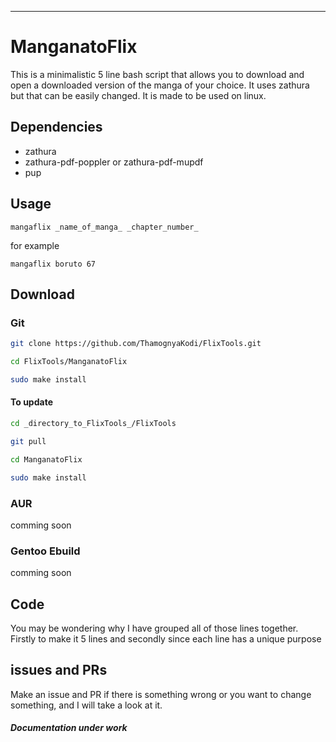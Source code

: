 <hr>

# ManganatoFlix

This is a minimalistic 5 line bash script that allows you to download and open a downloaded version of the manga of your choice. It uses zathura but that can be easily changed. It is made to be used on linux.

## Dependencies

- zathura 
- zathura-pdf-poppler or zathura-pdf-mupdf
- pup 

## Usage

`mangaflix _name_of_manga_ _chapter_number_`

for example

`mangaflix boruto 67`

## Download 

### Git

```sh
git clone https://github.com/ThamognyaKodi/FlixTools.git

cd FlixTools/ManganatoFlix

sudo make install
```

#### To update

```sh
cd _directory_to_FlixTools_/FlixTools

git pull

cd ManganatoFlix 

sudo make install
```

### AUR

comming soon

### Gentoo Ebuild

comming soon

## Code

You may be wondering why I have grouped all of those lines together. Firstly to make it 5 lines and secondly since each line has a unique purpose

## issues and PRs

Make an issue and PR if there is something wrong or you want to change something, and I will take a look at it.

##### Documentation under work
